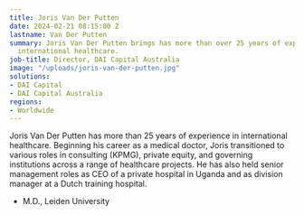 ```yaml
---
title: Joris Van Der Putten
date: 2024-02-21 08:15:00 Z
lastname: Van Der Putten
summary: Joris Van Der Putten brings has more than over 25 years of experience in
  international healthcare.
job-title: Director, DAI Capital Australia
image: "/uploads/joris-van-der-putten.jpg"
solutions:
- DAI Capital
- DAI Capital Australia
regions:
- Worldwide
---
```


Joris Van Der Putten has more than 25 years of experience in international healthcare. Beginning his career as a medical doctor, Joris transitioned to various roles in consulting (KPMG), private equity, and governing institutions across a range of healthcare projects. He has also held senior management roles as CEO of a private hospital in Uganda and as division manager at a Dutch training hospital. 

* M.D., Leiden University

